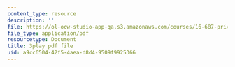 ```yaml
---
content_type: resource
description: ''
file: https://ol-ocw-studio-app-qa.s3.amazonaws.com/courses/16-687-private-pilot-ground-school-january-iap-2019/a9cc650442f54aead8d49509f9925366_edLnZgF9mUg.pdf
file_type: application/pdf
resourcetype: Document
title: 3play pdf file
uid: a9cc6504-42f5-4aea-d8d4-9509f9925366
---
```

